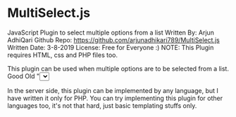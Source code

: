 # MultiSelect.js
JavaScript Plugin to select multiple options from a list
Written By: Arjun AdhiQari
Github Repo: https://github.com/arjunadhikari789/MultiSelect.js
Written Date: 3-8-2019
License: Free for Everyone
:)
NOTE: This Plugin requires HTML, css and PHP files too.


This plugin can be used when multiple options are to be selected from a list.
Good Old "<select>" tag can only select one option at a time. Well, this helps to select multiple options too.

In the server side, this plugin can be implemented by any language, but I have written it only for PHP.
You can try implementing this plugin for other languages too, it's not that hard, just basic templating stuffs only.

